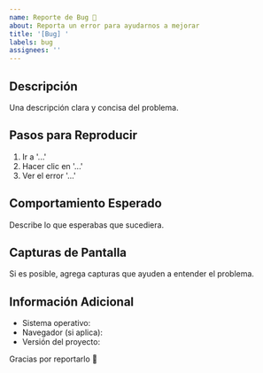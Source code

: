 ```yaml
---
name: Reporte de Bug 🐛
about: Reporta un error para ayudarnos a mejorar
title: '[Bug] '
labels: bug
assignees: ''
---
```


## Descripción

Una descripción clara y concisa del problema.

## Pasos para Reproducir

1. Ir a '...'
2. Hacer clic en '...'
3. Ver el error '...'

## Comportamiento Esperado

Describe lo que esperabas que sucediera.

## Capturas de Pantalla

Si es posible, agrega capturas que ayuden a entender el problema.

## Información Adicional

- Sistema operativo:
- Navegador (si aplica):
- Versión del proyecto:

Gracias por reportarlo 🙌
